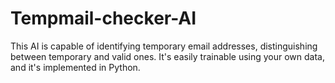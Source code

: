 # Tempmail-checker-AI
This AI is capable of identifying temporary email addresses, distinguishing between temporary and valid ones. It's easily trainable using your own data, and it's implemented in Python.
